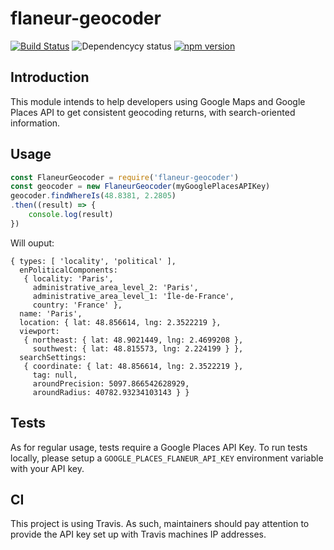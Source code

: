# flaneur-geocoder

[![Build Status](https://travis-ci.org/FlaneurApp/flaneur-geocoder.svg?style=flat-square)](https://travis-ci.org/FlaneurApp/flaneur-geocoder)
![Dependencycy status](https://img.shields.io/david/FlaneurApp/flaneur-geocoder.svg?style=flat-square)
[![npm version](https://img.shields.io/npm/v/flaneur-geocoder.svg?style=flat-square)](https://www.npmjs.com/package/flaneur-geocoder)

## Introduction

This module intends to help developers using Google Maps and Google Places API
to get consistent geocoding returns, with search-oriented information.

## Usage

```javascript
const FlaneurGeocoder = require('flaneur-geocoder')
const geocoder = new FlaneurGeocoder(myGooglePlacesAPIKey)
geocoder.findWhereIs(48.8381, 2.2805)
.then((result) => {
    console.log(result)
})
```

Will ouput:

```
{ types: [ 'locality', 'political' ],
  enPoliticalComponents:
   { locality: 'Paris',
     administrative_area_level_2: 'Paris',
     administrative_area_level_1: 'Île-de-France',
     country: 'France' },
  name: 'Paris',
  location: { lat: 48.856614, lng: 2.3522219 },
  viewport:
   { northeast: { lat: 48.9021449, lng: 2.4699208 },
     southwest: { lat: 48.815573, lng: 2.224199 } },
  searchSettings:
   { coordinate: { lat: 48.856614, lng: 2.3522219 },
     tag: null,
     aroundPrecision: 5097.866542628929,
     aroundRadius: 40782.93234103143 } }
```

## Tests

As for regular usage, tests require a Google Places API Key. To run tests locally,
please setup a `GOOGLE_PLACES_FLANEUR_API_KEY` environment variable with your API key.

## CI

This project is using Travis. As such, maintainers should pay attention to provide
the API key set up with Travis machines IP addresses.
